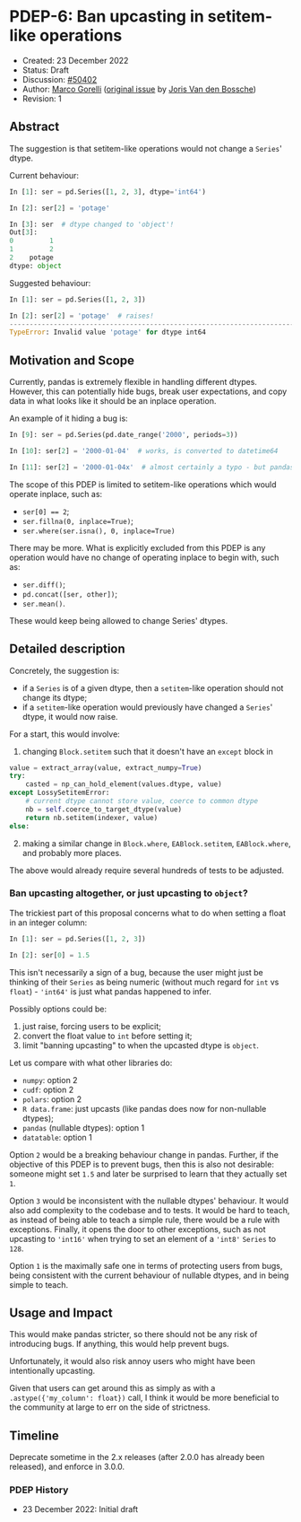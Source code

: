 # PDEP-6: Ban upcasting in setitem-like operations

- Created: 23 December 2022
- Status: Draft
- Discussion: [#50402](https://github.com/pandas-dev/pandas/pull/50402)
- Author: [Marco Gorelli](https://github.com/MarcoGorelli) ([original issue](https://github.com/pandas-dev/pandas/issues/39584) by [Joris Van den Bossche](https://github.com/jorisvandenbossche))
- Revision: 1

## Abstract

The suggestion is that setitem-like operations would
not change a ``Series``' dtype.

Current behaviour:
```python
In [1]: ser = pd.Series([1, 2, 3], dtype='int64')

In [2]: ser[2] = 'potage'

In [3]: ser  # dtype changed to 'object'!
Out[3]:
0         1
1         2
2    potage
dtype: object
```

Suggested behaviour:

```python
In [1]: ser = pd.Series([1, 2, 3])

In [2]: ser[2] = 'potage'  # raises!
---------------------------------------------------------------------------
TypeError: Invalid value 'potage' for dtype int64
```

## Motivation and Scope

Currently, pandas is extremely flexible in handling different dtypes.
However, this can potentially hide bugs, break user expectations, and copy data
in what looks like it should be an inplace operation.

An example of it hiding a bug is:
```python
In [9]: ser = pd.Series(pd.date_range('2000', periods=3))

In [10]: ser[2] = '2000-01-04'  # works, is converted to datetime64

In [11]: ser[2] = '2000-01-04x'  # almost certainly a typo - but pandas doesn't error, it upcasts to object
```

The scope of this PDEP is limited to setitem-like operations which would operate inplace, such as:
- ``ser[0] == 2``;
- ``ser.fillna(0, inplace=True)``;
- ``ser.where(ser.isna(), 0, inplace=True)``

There may be more. What is explicitly excluded from this PDEP is any operation would have no change
of operating inplace to begin with, such as:
- ``ser.diff()``;
- ``pd.concat([ser, other])``;
- ``ser.mean()``.

These would keep being allowed to change Series' dtypes.

## Detailed description

Concretely, the suggestion is:
- if a ``Series`` is of a given dtype, then a ``setitem``-like operation should not change its dtype;
- if a ``setitem``-like operation would previously have changed a ``Series``' dtype, it would now raise.

For a start, this would involve:

1. changing ``Block.setitem`` such that it doesn't have an ``except`` block in

  ```python
  value = extract_array(value, extract_numpy=True)
  try:
      casted = np_can_hold_element(values.dtype, value)
  except LossySetitemError:
      # current dtype cannot store value, coerce to common dtype
      nb = self.coerce_to_target_dtype(value)
      return nb.setitem(indexer, value)
  else:
  ```

2. making a similar change in ``Block.where``, ``EABlock.setitem``, ``EABlock.where``, and probably more places.

The above would already require several hundreds of tests to be adjusted.

### Ban upcasting altogether, or just upcasting to ``object``?

The trickiest part of this proposal concerns what to do when setting a float in an integer column:

```python
In [1]: ser = pd.Series([1, 2, 3])

In [2]: ser[0] = 1.5
```

This isn't necessarily a sign of a bug, because the user might just be thinking of their ``Series`` as being
numeric (without much regard for ``int`` vs ``float``) - ``'int64'`` is just what pandas happened to infer.

Possibly options could be:
1. just raise, forcing users to be explicit;
2. convert the float value to ``int`` before setting it;
3. limit "banning upcasting" to when the upcasted dtype is ``object``.

Let us compare with what other libraries do:
- ``numpy``: option 2
- ``cudf``: option 2
- ``polars``: option 2
- ``R data.frame``: just upcasts (like pandas does now for non-nullable dtypes);
- ``pandas`` (nullable dtypes): option 1
- ``datatable``: option 1

Option ``2`` would be a breaking behaviour change in pandas. Further,
if the objective of this PDEP is to prevent bugs, then this is also not desirable:
someone might set ``1.5`` and later be surprised to learn that they actually set ``1``.

Option ``3`` would be inconsistent with the nullable dtypes' behaviour. It would also add
complexity to the codebase and to tests. It would be hard to teach, as instead of
being able to teach a simple rule, there would be a rule with exceptions. Finally, it opens
the door to other exceptions, such as not upcasting to ``'int16'`` when trying to set an
element of a ``'int8'`` ``Series`` to ``128``.

Option ``1`` is the maximally safe one in terms of protecting users from bugs, being
consistent with the current behaviour of nullable dtypes, and in being simple to teach.

## Usage and Impact

This would make pandas stricter, so there should not be any risk of introducing bugs. If anything, this would help prevent bugs.

Unfortunately, it would also risk annoy users who might have been intentionally upcasting.

Given that users can get around this as simply as with a ``.astype({'my_column': float})`` call,
I think it would be more beneficial to the community at large to err on the side of strictness.

## Timeline

Deprecate sometime in the 2.x releases (after 2.0.0 has already been released), and enforce in 3.0.0.

### PDEP History

- 23 December 2022: Initial draft
